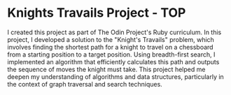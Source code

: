 # Knights Travails Project - TOP 

I created this project as part of The Odin Project's Ruby curriculum. In this project, I developed a solution to the "Knight's Travails" problem, which involves finding the shortest path for a knight to travel on a chessboard from a starting position to a target position. Using breadth-first search, I implemented an algorithm that efficiently calculates this path and outputs the sequence of moves the knight must take. This project helped me deepen my understanding of algorithms and data structures, particularly in the context of graph traversal and search techniques.